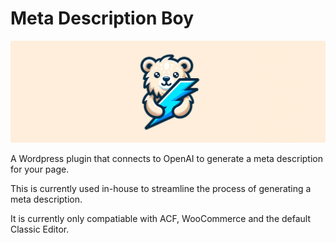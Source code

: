 # Meta Description Boy

![meta description boy header image](banner-1544x500.jpg)

A Wordpress plugin that connects to OpenAI to generate a meta description for your page.

This is currently used in-house to streamline the process of generating a meta description. 

It is currently only compatiable with ACF, WooCommerce and the default Classic Editor.
